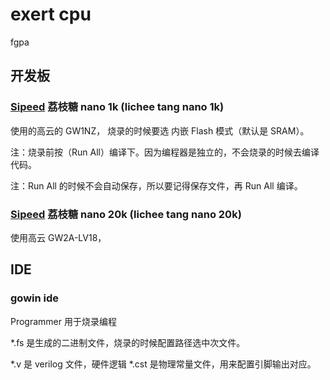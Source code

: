 # exert cpu

fgpa

## 开发板

### [Sipeed](https://www.sipeed.com/) 荔枝糖 nano 1k (lichee tang nano 1k)

使用的高云的 GW1NZ， 烧录的时候要选 内嵌 Flash 模式（默认是 SRAM）。

注：烧录前按（Run All）编译下。因为编程器是独立的，不会烧录的时候去编译代码。

注：Run All 的时候不会自动保存，所以要记得保存文件，再 Run All 编译。

### [Sipeed](https://www.sipeed.com/) 荔枝糖 nano 20k (lichee tang nano 20k)

使用高云 GW2A-LV18，

## IDE

### gowin ide

Programmer 用于烧录编程

*.fs 是生成的二进制文件，烧录的时候配置路径选中次文件。

*.v 是 verilog 文件，硬件逻辑
*.cst 是物理常量文件，用来配置引脚输出对应。